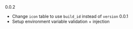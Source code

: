 0.0.2
- Change `icon` table to use `build_id` instead of `version`
0.0.1
- Setup environment variable validation + injection
